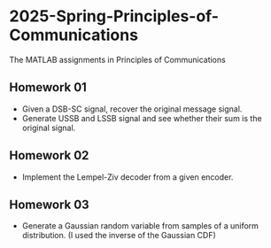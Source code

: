 # 2025-Spring-Principles-of-Communications
The MATLAB assignments in Principles of Communications

## Homework 01
- Given a DSB-SC signal, recover the original message signal.
- Generate USSB and LSSB signal and see whether their sum is the original signal.

## Homework 02
- Implement the Lempel-Ziv decoder from a given encoder.

## Homework 03
- Generate a Gaussian random variable from samples of a uniform distribution. (I used the inverse of the Gaussian CDF)
